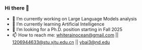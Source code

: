 ### Hi there 👋

- 🔭 I’m currently working on Large Language Models analysis
- 🌱 I’m currently learning Artificial Intelligence
- 👯 I’m looking for a Ph.D. position starting in Fall 2025
- 📫 How to reach me: whiterainocean@gmail.com || 1206944633@stu.xjtu.edu.cn || ybai3@nd.edu
